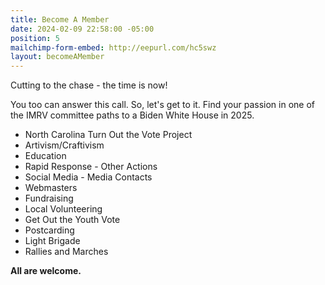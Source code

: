 ```yaml
---
title: Become A Member
date: 2024-02-09 22:58:00 -05:00
position: 5
mailchimp-form-embed: http://eepurl.com/hc5swz
layout: becomeAMember
---
```


Cutting to the chase - the time is now!

You too can answer this call.  So, let's get to it.  Find your passion in one of the IMRV committee paths to a Biden White House in 2025.

* North Carolina Turn Out the Vote Project
* Artivism/Craftivism
* Education
* Rapid Response - Other Actions
* Social Media - Media Contacts
* Webmasters
* Fundraising
* Local Volunteering
* Get Out the Youth Vote
* Postcarding
* Light Brigade
* Rallies and Marches


**All are welcome.**
